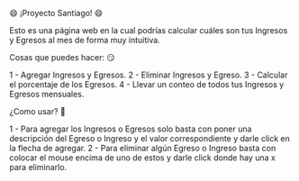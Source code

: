 😄  ¡Proyecto Santiago!  😄

Esto es una página web en la cual podrías calcular cuáles son tus Ingresos y Egresos al mes de forma muy intuitiva. 

Cosas que puedes hacer: 😏

1 - Agregar Ingresos y Egresos. 
2 - Eliminar Ingresos y Egreso. 
3 - Calcular el porcentaje de los Egresos.
4 - Llevar un conteo de todos tus Ingresos y Egresos mensuales.

¿Como usar? 🤔

1 - Para agregar los Ingresos o Egresos solo basta con poner una descripción del Egreso o Ingreso y el valor correspondiente y darle click en la flecha de agregar.
2 - Para eliminar algún Egreso o Ingreso basta con colocar el mouse encima de uno de estos y darle click donde hay una x para eliminarlo.
